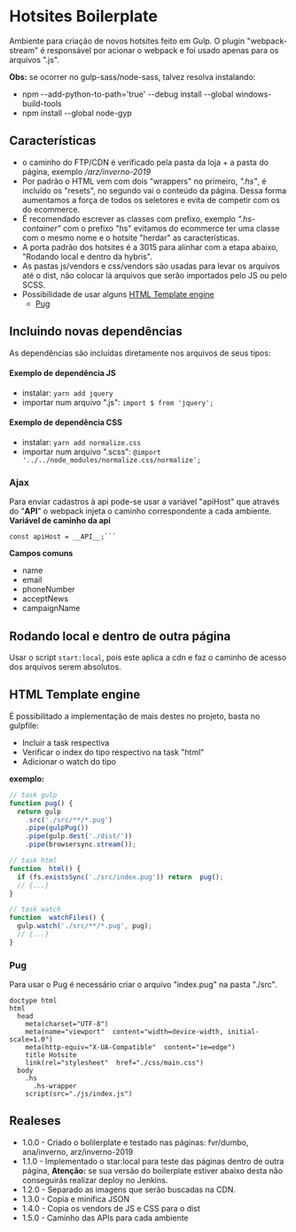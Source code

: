 
# Hotsites Boilerplate

Ambiente para criação de novos hotsites feito em Gulp. O plugin "webpack-stream" é responsável por acionar o webpack e foi usado apenas para os arquivos ".js".

**Obs:** se ocorrer no gulp-sass/node-sass, talvez resolva instalando:

- npm --add-python-to-path='true' --debug install --global windows-build-tools
- npm install --global node-gyp

## Características

- o caminho do FTP/CDN é verificado pela pasta da loja + a pasta do página, exemplo */arz/inverno-2019*
- Por padrão o HTML vem com dois "wrappers" no primeiro, *".hs"*, é incluído os "resets", no segundo vai o conteúdo da página. Dessa forma aumentamos a força de todos os seletores e evita de competir com os do ecommerce.
- É recomendado escrever as classes com prefixo, exemplo *".hs-container"* com o prefixo "hs" evitamos do ecommerce ter uma classe com o mesmo nome e o hotsite "herdar" as características.
- A porta padrão dos hotsites é a 3015 para alinhar com a etapa abaixo, "Rodando local e dentro da hybris".
- As pastas js/vendors e css/vendors são usadas para levar os arquivos até o dist, não colocar lá arquivos que serão importados pelo JS ou pelo SCSS.
- Possibilidade de usar alguns [HTML Template engine](#html-template-engine)
	- [Pug](#pug)

## Incluindo novas dependências

As dependências são incluídas diretamente nos arquivos de seus tipos:

#### Exemplo de dependência JS

- instalar: ```yarn add jquery```
- importar num arquivo ".js": ```import $ from 'jquery';```

#### Exemplo de dependência CSS

- instalar: ```yarn add normalize.css```
- importar num arquivo ".scss": ```@import '../../node_modules/normalize.css/normalize';```

### Ajax
Para enviar cadastros à api pode-se usar a variável "apiHost" que através do "__API__" o webpack injeta o caminho correspondente a cada ambiente.
**Variável de caminho da api**
```
const apiHost = __API__;```
```
**Campos comuns**
- name
- email
- phoneNumber
- acceptNews
- campaignName

## Rodando local e dentro de outra página

Usar o script ```start:local```, pois este aplica a cdn e faz o caminho de acesso dos arquivos serem absolutos.

## <a name="html-template-engine">HTML Template engine</a>

É possibilitado a implementação de mais destes no projeto, basta no gulpfile:

- Incluir a task respectiva
- Verificar o index do tipo respectivo na task "html"
- Adicionar o watch do tipo

**exemplo:**
```js
// task gulp
function pug() {
  return gulp
    .src('./src/**/*.pug')
    .pipe(gulpPug())
    .pipe(gulp.dest('./dist/'))
    .pipe(browsersync.stream());

// task html
function  html() {
  if (fs.existsSync('./src/index.pug')) return  pug();
  // {...}
}

// task watch
function  watchFiles() {
  gulp.watch('./src/**/*.pug', pug);
  // {...}
}
```

### <a name="pug">Pug</a>

Para usar o Pug é necessário criar o arquivo "index.pug" na pasta "./src".

```pug
doctype html
html
  head
    meta(charset="UTF-8")
    meta(name="viewport"  content="width=device-width, initial-scale=1.0")
    meta(http-equiv="X-UA-Compatible"  content="ie=edge")
    title Hotsite
    link(rel="stylesheet"  href="./css/main.css")
  body
    .hs
      .hs-wrapper
    script(src="./js/index.js")
```

## Realeses

- 1.0.0 - Criado o bolilerplate e testado nas páginas: fvr/dumbo, ana/inverno, arz/inverno-2019
- 1.1.0 - Implementado o star:local para teste das páginas dentro de outra página, **Atenção:** se sua versão do boilerplate estiver abaixo desta não conseguirás realizar deploy no Jenkins.
- 1.2.0 - Separado as imagens que serão buscadas na CDN.
- 1.3.0 - Copia e minifica JSON
- 1.4.0 - Copia os vendors de JS e CSS para o dist
- 1.5.0 - Caminho das APIs para cada ambiente
